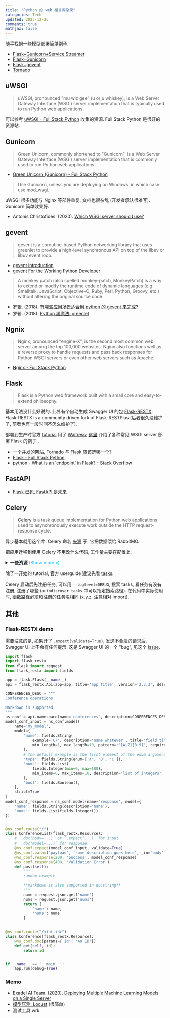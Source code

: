 ```yaml
---
title: "Python 的 web 相关库杂录"
categories: Tech
updated: 2023-12-25
comments: true
mathjax: false
---
```


随手找的一些模型部署简单例子.

- [Flask+Gunicorn+Service Streamer](https://zhuanlan.zhihu.com/p/460235764)
- [Flask+Gunicorn](https://blog.csdn.net/nuohuang3371/article/details/113061659)
- [Flask+gevent](https://zhuanlan.zhihu.com/p/143678340)
- [Tornado](https://mp.weixin.qq.com/s/Axkti1PXDh6o2bx6MMvnKQ)

<!-- more -->

## uWSGI

> uWSGI, pronounced "mu wiz gee" (u or $\mu$ whiskey), is a Web Server Gateway Interface (WSGI) server implementation that is typically used to run Python web applications.

可以参考 [uWSGI - Full Stack Python](https://www.fullstackpython.com/uwsgi.html) 收集的资源. Full Stack Python 是很好的资源站.

## Gunicorn

> Green Unicorn, commonly shortened to "Gunicorn", is a Web Server Gateway Interface (WSGI) server implementation that is commonly used to run Python web applications.

- [Green Unicorn (Gunicorn) - Full Stack Python](https://www.fullstackpython.com/green-unicorn-gunicorn.html)

> Use Gunicorn, unless you are deploying on Windows, in which case use mod_wsgi.

uWSGI 很多功能与 Nginx 等部件重复, 文档也很杂乱 (开发者承认很难写). Gunicorn 简单效果好.

- Antonis Christofides. (2020). [Which WSGI server should I use?](https://medium.com/django-deployment/which-wsgi-server-should-i-use-a70548da6a83)

## gevent

> gevent is a coroutine-based Python networking library that uses greenlet to provide a high-level synchronous API on top of the libev or libuv event loop.

- [gevent introduction](http://www.gevent.org/intro.html)
- [gevent For the Working Python Developer](https://sdiehl.github.io/gevent-tutorial/)

> A monkey patch (also spelled monkey-patch, MonkeyPatch) is a way to extend or modify the runtime code of dynamic languages (e.g. Smalltalk, JavaScript, Objective-C, Ruby, Perl, Python, Groovy, etc.) without altering the original source code.

- 罗辑. (2018). [有哪些应用场景适合用 python 的 gevent 来完成?](https://www.zhihu.com/question/26671162/answer/38614017)
- 罗辑. (2018). [Python 黑魔法: greenlet](https://www.zhihu.com/question/29995881/answer/83152937)

## Ngnix

> Nginx, pronounced "engine-X", is the second most common web server among the top 100,000 websites. Nginx also functions well as a reverse proxy to handle requests and pass back responses for Python WSGI servers or even other web servers such as Apache.

- [Nginx - Full Stack Python](https://www.fullstackpython.com/nginx.html)

## Flask

> Flask is a Python web framework built with a small core and easy-to-extend philosophy.

基本用法没什么好说的. 此外有个自动生成 Swagger UI 的包 [Flask-RESTX](https://flask-restx.readthedocs.io/en/latest/). Flask-RESTX is a community driven fork of Flask-RESTPlus (后者很久没维护了, 前者也有一段时间不怎么维护了).

部署到生产时官方 [tutorial](https://flask.palletsprojects.com/en/2.2.x/tutorial/deploy/#run-with-a-production-server) 用了 [Waitress](https://docs.pylonsproject.org/projects/waitress/en/stable/); [这里](https://flask.palletsprojects.com/en/2.2.x/deploying/) 介绍了各种常见 WSGI server 部署 Flask 的例子.,

- [一个并发的网站, Tornado 与 Flask 应该选哪一个?](https://www.zhihu.com/question/27316652/answer/299186589)
- [Flask - Full Stack Python](https://www.fullstackpython.com/flask.html)
- [python - What is an 'endpoint' in Flask? - Stack Overflow](https://stackoverflow.com/questions/19261833/what-is-an-endpoint-in-flask)

## FastAPI

- [Flask 已死, FastAPI 是未来](https://zhuanlan.zhihu.com/p/672806587)

## Celery

> [Celery](https://www.fullstackpython.com/celery.html) is a task queue implementation for Python web applications used to asynchronously execute work outside the HTTP request-response cycle. 

异步基本就用这个库. Celery 命名 [来源](https://github.com/celery/celery/issues/6048) 于, 它把数据喂给 RabbitMQ. 

把应用迁移到使用 Celery 不用改什么代码, 工作量主要在配置上. 

<details><summary><b>一些资源</b><font color="deepskyblue"> (Show more &raquo;)</font></summary>
<p><a href="https://www.fullstackpython.com/celery.html">Full Stack Python</a></p>
<ul>
<li><a href="https://simpleisbetterthancomplex.com/tutorial/2017/08/20/how-to-use-celery-with-django.html">How to Use Celery and RabbitMQ with Django</a> is a great tutorial that shows how to both install and set up a basic task with Django.</li>
<li><a href="https://denibertovic.com/posts/celery-best-practices/">Celery - Best Practices</a> explains things you should not do with Celery and shows some underused features for making task queues easier to work with.</li>
<li><a href="https://blog.balthazar-rouberol.com/celery-best-practices">Celery Best Practices</a> is a different author's follow up to the above best practices post that builds upon some of his own learnings from 3+ years using Celery.</li>
<li>备用: <a href="https://zhuanlan.zhihu.com/p/351328752">Python 分布式调度框架 Celery 踩坑日记</a></li>
</ul>
<p>其他看到的</p>
<ul>
<li><a href="https://stackoverflow.com/questions/9077687/why-use-celery-instead-of-rabbitmq">python - Why use Celery instead of RabbitMQ? - Stack Overflow</a></li>
<li><a href="https://blog.wolt.com/engineering/2021/09/15/5-tips-for-writing-production-ready-celery-tasks/">5 tips for writing production-ready Celery tasks - Wolt Blog</a></li>
<li><a href="https://progressstory.com/tech/python/production-ready-celery-configuration/">Production-ready Celery configuration - Progress Story</a></li>
</ul>
<p>进一步解释 Celery 机制</p>
<ul>
<li><a href="http://www.ines-panker.com/2020/10/28/celery-explained.html">Celery: A Few Gotchas Explained</a></li>
<li><a href="https://www.distributedpython.com/2018/10/26/celery-execution-pool/">Celery Execution Pools: What is it all about? | distributedpython</a> 这是专门写 Celery 的博客</li>
</ul></details>

除了一开始的 tutorial, 官方 userguide 建议先看 [tasks](https://docs.celeryq.dev/en/stable/userguide/tasks.html).

Celery 启动后先注册任务, 可以用 `--loglevel=DEBUG`, 搜索 tasks, 看任务有没有注册, 注册了哪些 (`autodiscover_tasks` 中可以指定搜索路径). 在代码中实际使用时, 函数路径必须和注册的任务名相同 (x.y.z, 注意相对 import).

## 其他

### Flask-RESTX demo

需要注意的是, 如果开了 `.expect(validate=True)`, 发送不合法的请求后, Swagger UI 上不会有任何提示. 这是 Swagger UI 的一个 "bug", 见这个 [issue](https://github.com/python-restx/flask-restx/issues/472).

```python
import flask
import flask_restx
from flask import request
from flask_restx import fields

app = flask.Flask(__name__)
api = flask_restx.Api(app=app, title='app title', version='2.3.3', description='app desc')

CONFERENCES_DESC = """
Conference operations

Markdown is supported.
"""
ns_conf = api.namespace(name='conferences', description=CONFERENCES_DESC)
model_conf_input = ns_conf.model(
    name='my_model',
    model={
        'name': fields.String(
            example='C7', description='name whatever', title='field title',
            min_length=1, max_length=10, pattern=r'[A-Z][0-9]', required=True
        ),
        # the default example is the first element of the enum argument ('A' in this case)
        'type': fields.String(enum=['A', 'B', 'C']),
        'nums': fields.List(
            fields.Integer(min=0, max=100),
            min_items=0, max_items=10, description='list of integers'
        ),
        'bool': fields.Boolean(),
    },
    strict=True
)
model_conf_response = ns_conf.model(name='response', model={
    'name': fields.String(description='haha'),
    'nums': fields.List(fields.Integer())
})


@ns_conf.route("/")
class ConferenceList(flask_restx.Resource):
    # `.doc(body=...)` or `.expect(...)` for input
    # `.doc(model=...)` for response
    @ns_conf.expect(model_conf_input, validate=True)
    @ns_conf.param('payload', 'some description goes here', _in='body')
    @ns_conf.response(200, 'Success', model_conf_response)
    @ns_conf.response(400, 'Validation Error')
    def post(self):
        """
        random example

        **markdown is also supported in docstring**
        """
        name = request.json.get('name')
        nums = request.json.get('nums')
        return {
            'name': name,
            'nums': nums
        }


@ns_conf.route("/<int:id>")
class Conference(flask_restx.Resource):
    @ns_conf.doc(params={'id': 'An ID'})
    def get(self, id):
        return id


if __name__ == '__main__':
    app.run(debug=True)
```

### Memo

- Exadel AI Team. (2020). [Deploying Multiple Machine Learning Models on a Single Server](https://exadel.com/news/deploying-multiple-machine-learning-models-on-a-single-server/)
- [模型压测: Locust](https://zhuanlan.zhihu.com/p/475826716) (很简单)
- 测试工具 wrk
